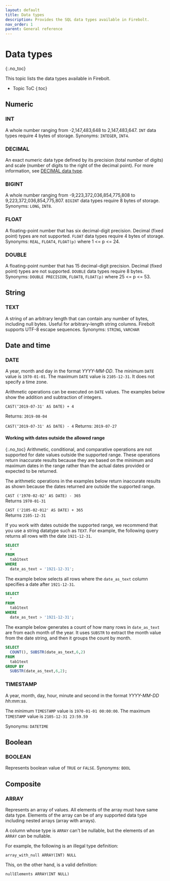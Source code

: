 ```yaml
---
layout: default
title: Data types
description: Provides the SQL data types available in Firebolt.
nav_order: 1
parent: General reference
---
```


# Data types
{:.no_toc}

This topic lists the data types available in Firebolt.

* Topic ToC
{:toc}


## Numeric

### INT
A whole number ranging from -2,147,483,648 to 2,147,483,647. `INT` data types require 4 bytes of storage.
Synonyms: `INTEGER`, `INT4`.

### DECIMAL
An exact numeric data type defined by its precision (total number of digits) and scale (number of digits to the right of the decimal point). For more information, see [DECIMAL data type](decimal-data-type.md).

### BIGINT
A whole number ranging from -9,223,372,036,854,775,808 to 9,223,372,036,854,775,807. `BIGINT` data types require 8 bytes of storage.
Synonyms: `LONG`, `INT8`.

### FLOAT
A floating-point number that has six decimal-digit precision. Decimal (fixed point) types are not supported. `FLOAT` data types require 4 bytes of storage.
Synonyms: `REAL`, `FLOAT4`, `FLOAT(p)` where 1 <= p <= 24.

### DOUBLE
A floating-point number that has 15 decimal-digit precision. Decimal (fixed point) types are not supported. `DOUBLE` data types require 8 bytes.
Synonyms: `DOUBLE PRECISION`, `FLOAT8`, `FLOAT(p)` where 25 <= p <= 53.

## String

### TEXT
A string of an arbitrary length that can contain any number of bytes, including null bytes. Useful for arbitrary-length string columns. Firebolt supports UTF-8 escape sequences.
Synonyms: `STRING`, `VARCHAR`

## Date and time

### DATE
A year, month and day in the format *YYYY-MM-DD*. The minimum `DATE` value is `1970-01-01`. The maximum `DATE` value is `2105-12-31`. It does not specify a time zone.

Arithmetic operations can be executed on `DATE` values. The examples below show the addition and subtraction of integers.

`CAST(‘2019-07-31' AS DATE) + 4`

Returns: `2019-08-04`

`CAST(‘2019-07-31' AS DATE) - 4`
Returns: `2019-07-27`

#### Working with dates outside the allowed range
{:.no_toc}
Arithmetic, conditional, and comparative operations are not supported for date values outside the supported range. These operations return inaccurate results because they are based on the minimum and maximum dates in the range rather than the actual dates provided or expected to be returned.  

The arithmetic operations in the examples below return inaccurate results as shown because the dates returned are outside the supported range.  

`CAST ('1970-02-02' AS DATE) - 365`  
Returns `1970-01-31`  

`CAST ('2105-02-012' AS DATE) + 365`  
Returns `2105-12-31`  

If you work with dates outside the supported range, we recommend that you use a string datatype such as `TEXT`. For example, the following query returns all rows with the date `1921-12-31`.

```sql
SELECT
  *
FROM
  tab1text
WHERE
  date_as_text = '1921-12-31';
```

The example below selects all rows where the `date_as_text` column specifies a date after `1921-12-31`.

```sql
SELECT
  *
FROM
  tab1text
WHERE
  date_as_text > '1921-12-31';
```

The example below generates a count of how many rows in `date_as_text` are from each month of the year. It uses `SUBSTR` to extract the month value from the date string, and then it groups the count by month.

```sql
SELECT
  COUNT(), SUBSTR(date_as_text,6,2)
FROM
  tab1text
GROUP BY
  SUBSTR(date_as_text,6,2);
```
### TIMESTAMP

A year, month, day, hour, minute and second in the format *YYYY-MM-DD hh:mm:ss*.

The minimum `TIMESTAMP` value is `1970-01-01 00:00:00`. The maximum `TIMESTAMP` value is `2105-12-31 23:59.59`

Synonyms: `DATETIME`

## Boolean

### BOOLEAN
Represents boolean value of `TRUE` or `FALSE`.
Synonyms: `BOOL`

## Composite

### ARRAY
Represents an array of values. All elements of the array must have same data type. Elements of the array can be of any supported data type including nested arrays (array with arrays).

A column whose type is `ARRAY` can't be nullable, but the elements of an `ARRAY` can be nullable.

For example, the following is an illegal type definition:

`array_with_null ARRAY(INT) NULL`

This, on the other hand, is a valid definition:

`nullElements ARRAY(INT NULL)`
